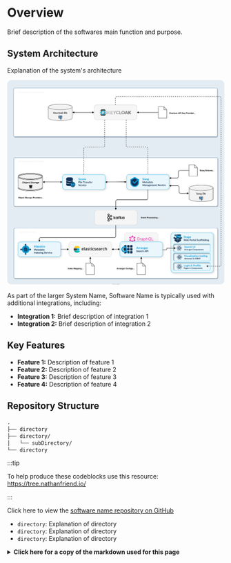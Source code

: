 # Overview

Brief description of the softwares main function and purpose.

## System Architecture

Explanation of the system's architecture

![System Architecture Diagram](./images/platform.svg 'System Architecture Diagram')

As part of the larger System Name, Software Name is typically used with additional integrations, including:

- **Integration 1:** Brief description of integration 1
- **Integration 2:** Brief description of integration 2

## Key Features

- **Feature 1:** Description of feature 1
- **Feature 2:** Description of feature 2
- **Feature 3:** Description of feature 3
- **Feature 4:** Description of feature 4

## Repository Structure

```
.
├── directory
├── directory/
│   └── subDirectory/
└── directory
```

:::tip

To help produce these codeblocks use this resource: https://tree.nathanfriend.io/

:::


Click here to view the [software name repository on GitHub](https://github.com/organization/repo-name)

- `directory`: Explanation of directory
- `directory`: Explanation of directory
- `directory`: Explanation of directory

<details>
  <summary><b>Click here for a copy of the markdown used for this page</b></summary>
``````
# Overview

Brief description of the softwares main function and purpose

## System Architecture

Explanation of the system's architecture

[!System Architecture Diagram](./images/platform.svg 'System Architecture Diagram')

As part of the larger System Name, Software Name is typically used with additional integrations, including:

- **Integration 1:** Brief description of integration 1
- **Integration 2:** Brief description of integration 2

## Key Features

- **Feature 1:** Description of feature 1
- **Feature 2:** Description of feature 2
- **Feature 3:** Description of feature 3
- **Feature 4:** Description of feature 4

## Repository Structure

```
.
├── directory
├── directory/
│   └── subDirectory/
└── directory
```

:::tip

To help produce these codeblocks use this resource: https://tree.nathanfriend.io/

:::


Click here to view the [Software Name repository on GitHub](https://github.com/organization/repo-name)

- `directory`: Explanation of directory
- `directory`: Explanation of directory
- `directory`: Explanation of directory
``````
</details>